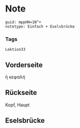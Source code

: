 # Note
```
guid: mppHH=1N^+
notetype: Einfach + Eselsbrücke
```

### Tags
```
Lektion33
```

## Vorderseite
ἡ κεφαλή

## Rückseite
Kopf, Haupt

## Eselsbrücke


